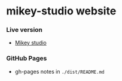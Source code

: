# mikey-studio website

### Live version

* [Mikey studio](https://mikey-studio.xyz)

### GitHub Pages

* gh-pages notes in `./dist/README.md`
